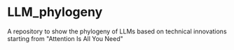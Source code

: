 # LLM_phylogeny
A repository to show the phylogeny of LLMs based on technical innovations starting from "Attention Is All You Need" 
